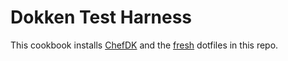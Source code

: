 # Dokken Test Harness

This cookbook installs [ChefDK](https://downloads.chef.io/chefdk) and the [fresh](https://freshshell.com/) dotfiles in this repo.
